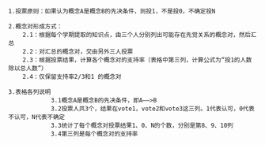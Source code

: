 
	1.投票原则：如果认为概念A是概念B的先决条件，则投1，不是投0，不确定投N

	2.概念对形成方式：
		2.1：根据每个学期提取的知识点，由三个人分别列出可能存在先觉关系的概念对，然后汇总
		2.2：对汇总的概念对，交由另外三人投票
		2.3：根据投票结果，计算各个概念对的支持率（表格中第三列，计算公式为“投1的人数除以总人数”）
		2.4：仅保留支持率2/3和1 的概念对
		
	3.表格各列说明
                3.1概念A是概念B的先决条件，即A——>B
                3.2投票人共3个，结果在vote1，vote2和vote3这三列。1代表认可，0代表不认可，N代表不确定
                3.3统计了每个概念对投票结果1、0、N的个数，分别是第8、9、10列
                3.4第三列是每个概念对的支持率
		
